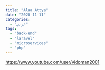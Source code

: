 ```yaml
---
title: "Alaa Attya"
date: "2020-11-11"
categories:
  - "عربي"
tags:
  - "back-end"
  - "laravel"
  - "microservices"
  - "php"
---
```


https://www.youtube.com/user/vidoman2001
